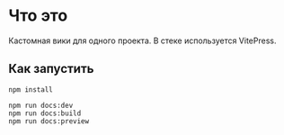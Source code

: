# Что это
Кастомная вики для одного проекта.
В стеке используется VitePress.

## Как запустить
`npm install`

`npm run docs:dev`  
`npm run docs:build`  
`npm run docs:preview`  
